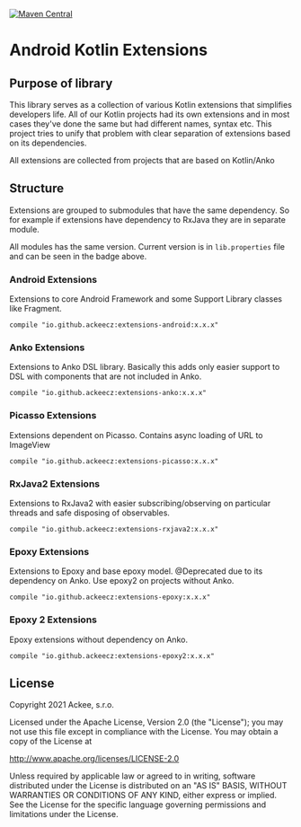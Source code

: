 [ ![Maven Central](https://maven-badges.herokuapp.com/maven-central/io.github.ackeecz/extensions-android/badge.svg)](https://maven-badges.herokuapp.com/maven-central/io.github.ackeecz/extensions-android)

# Android Kotlin Extensions

## Purpose of library
This library serves as a collection of various Kotlin extensions that simplifies developers life. All of our Kotlin projects had its own extensions and in most cases they've done the same but had different names, syntax etc. This project tries to unify that problem with clear separation of extensions based on its dependencies.

All extensions are collected from projects that are based on Kotlin/Anko

## Structure
Extensions are grouped to submodules that have the same dependency. So for example if extensions have dependency to RxJava they are in separate module.

All modules has the same version. Current version is in `lib.properties` file and can be seen in the badge above.

### Android Extensions
Extensions to core Android Framework and some Support Library classes like Fragment.

```
compile "io.github.ackeecz:extensions-android:x.x.x"
```

### Anko Extensions
Extensions to Anko DSL library. Basically this adds only easier support to DSL with components that are not included in Anko.

```
compile "io.github.ackeecz:extensions-anko:x.x.x"
```

### Picasso Extensions
Extensions dependent on Picasso. Contains async loading of URL to ImageView

```
compile "io.github.ackeecz:extensions-picasso:x.x.x"
```

### RxJava2 Extensions
Extensions to RxJava2 with easier subscribing/observing on particular threads and safe disposing of observables.

```
compile "io.github.ackeecz:extensions-rxjava2:x.x.x"
```

### Epoxy Extensions
Extensions to Epoxy and base epoxy model.
@Deprecated due to its dependency on Anko. Use epoxy2 on projects without Anko.

```
compile "io.github.ackeecz:extensions-epoxy:x.x.x"
```

### Epoxy 2 Extensions
Epoxy extensions without dependency on Anko.

```
compile "io.github.ackeecz:extensions-epoxy2:x.x.x"
```

## License
Copyright 2021 Ackee, s.r.o.

Licensed under the Apache License, Version 2.0 (the "License");
you may not use this file except in compliance with the License.
You may obtain a copy of the License at

http://www.apache.org/licenses/LICENSE-2.0

Unless required by applicable law or agreed to in writing, software
distributed under the License is distributed on an "AS IS" BASIS,
WITHOUT WARRANTIES OR CONDITIONS OF ANY KIND, either express or implied.
See the License for the specific language governing permissions and
limitations under the License.

